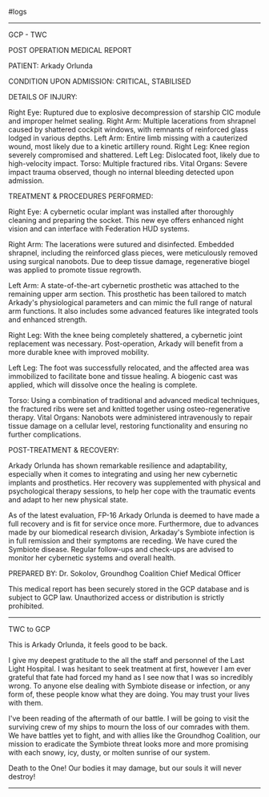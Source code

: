 #logs

***
GCP - TWC

POST OPERATION MEDICAL REPORT

PATIENT: Arkady Orlunda

CONDITION UPON ADMISSION: CRITICAL, STABILISED

DETAILS OF INJURY:

Right Eye: Ruptured due to explosive decompression of starship CIC module and improper helmet sealing.
Right Arm: Multiple lacerations from shrapnel caused by shattered cockpit windows, with remnants of reinforced glass lodged in various depths.
Left Arm: Entire limb missing with a cauterized wound, most likely due to a kinetic artillery round.
Right Leg: Knee region severely compromised and shattered.
Left Leg: Dislocated foot, likely due to high-velocity impact.
Torso: Multiple fractured ribs.
Vital Organs: Severe impact trauma observed, though no internal bleeding detected upon admission.

TREATMENT & PROCEDURES PERFORMED:

Right Eye: A cybernetic ocular implant was installed after thoroughly cleaning and preparing the socket. This new eye offers enhanced night vision and can interface with Federation HUD systems.

Right Arm: The lacerations were sutured and disinfected. Embedded shrapnel, including the reinforced glass pieces, were meticulously removed using surgical nanobots. Due to deep tissue damage, regenerative biogel was applied to promote tissue regrowth.

Left Arm: A state-of-the-art cybernetic prosthetic was attached to the remaining upper arm section. This prosthetic has been tailored to match Arkady's physiological parameters and can mimic the full range of natural arm functions. It also includes some advanced features like integrated tools and enhanced strength.

Right Leg: With the knee being completely shattered, a cybernetic joint replacement was necessary. Post-operation, Arkady will benefit from a more durable knee with improved mobility.

Left Leg: The foot was successfully relocated, and the affected area was immobilized to facilitate bone and tissue healing. A biogenic cast was applied, which will dissolve once the healing is complete.

Torso: Using a combination of traditional and advanced medical techniques, the fractured ribs were set and knitted together using osteo-regenerative therapy.
Vital Organs: Nanobots were administered intravenously to repair tissue damage on a cellular level, restoring functionality and ensuring no further complications.

POST-TREATMENT & RECOVERY:

Arkady Orlunda has shown remarkable resilience and adaptability, especially when it comes to integrating and using her new cybernetic implants and prosthetics. Her recovery was supplemented with physical and psychological therapy sessions, to help her cope with the traumatic events and adapt to her new physical state.

As of the latest evaluation, FP-16 Arkady Orlunda is deemed to have made a full recovery and is fit for service once more. Furthermore, due to advances made by our biomedical research division, Arkaday's Symbiote infection is in full remission and their symptoms are receding. We have cured the Symbiote disease. Regular follow-ups and check-ups are advised to monitor her cybernetic systems and overall health.

PREPARED BY: Dr. Sokolov, Groundhog Coalition Chief Medical Officer

This medical report has been securely stored in the GCP database and is subject to GCP law. Unauthorized access or distribution is strictly prohibited.
***
TWC to GCP

This is Arkady Orlunda, it feels good to be back.

I give my deepest gratitude to the all the staff and personnel of the Last Light Hospital. I was hesitant to seek treatment at first, however I am ever grateful that fate had forced my hand as I see now that I was so incredibly wrong. To anyone else dealing with Symbiote disease or infection, or any form of, these people know what they are doing. You may trust your lives with them.

I've been reading of the aftermath of our battle. I will be going to visit the surviving crew of my ships to mourn the loss of our comrades with them. We have battles yet to fight, and with allies like the Groundhog Coalition, our mission to eradicate the Symbiote threat looks more and more promising with each snowy, icy, dusty, or molten sunrise of our system.

Death to the One! Our bodies it may damage, but our souls it will never destroy!
***